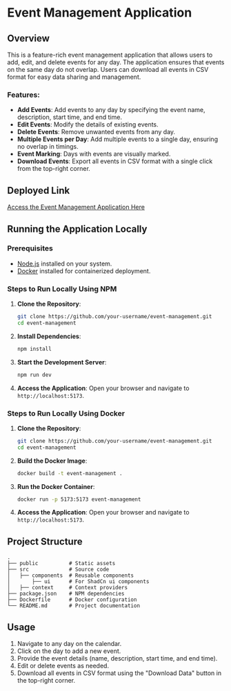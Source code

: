 # Event Management Application

## Overview
This is a feature-rich event management application that allows users to add, edit, and delete events for any day. The application ensures that events on the same day do not overlap. Users can download all events in CSV format for easy data sharing and management.

### Features:
- **Add Events**: Add events to any day by specifying the event name, description, start time, and end time.
- **Edit Events**: Modify the details of existing events.
- **Delete Events**: Remove unwanted events from any day.
- **Multiple Events per Day**: Add multiple events to a single day, ensuring no overlap in timings.
- **Event Marking**: Days with events are visually marked.
- **Download Events**: Export all events in CSV format with a single click from the top-right corner.

## Deployed Link
[Access the Event Management Application Here](https://event-management-4lxr.onrender.com/)

## Running the Application Locally

### Prerequisites
- [Node.js](https://nodejs.org/) installed on your system.
- [Docker](https://www.docker.com/) installed for containerized deployment.

### Steps to Run Locally Using NPM
1. **Clone the Repository**:
   ```bash
   git clone https://github.com/your-username/event-management.git
   cd event-management
   ```

2. **Install Dependencies**:
   ```bash
   npm install
   ```

3. **Start the Development Server**:
   ```bash
   npm run dev
   ```

4. **Access the Application**:
   Open your browser and navigate to `http://localhost:5173`.

### Steps to Run Locally Using Docker
1. **Clone the Repository**:
   ```bash
   git clone https://github.com/your-username/event-management.git
   cd event-management
   ```

2. **Build the Docker Image**:
   ```bash
   docker build -t event-management .
   ```

3. **Run the Docker Container**:
   ```bash
   docker run -p 5173:5173 event-management
   ```

4. **Access the Application**:
   Open your browser and navigate to `http://localhost:5173`.

## Project Structure
```
.
├── public          # Static assets
├── src             # Source code
│   ├── components  # Reusable components
│       ├── ui      # For ShadCn ui components
│   ├── context     # Context providers
├── package.json    # NPM dependencies
├── Dockerfile      # Docker configuration
└── README.md       # Project documentation
```

## Usage
1. Navigate to any day on the calendar.
2. Click on the day to add a new event.
3. Provide the event details (name, description, start time, and end time).
4. Edit or delete events as needed.
5. Download all events in CSV format using the "Download Data" button in the top-right corner.


